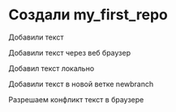 ﻿# Создали my_first_repo

Добавили текст

Добавили текст через веб браузер

Добавил текст локально

Добавили текст в новой ветке  newbranch

Разрешаем конфликт текст в браузере

